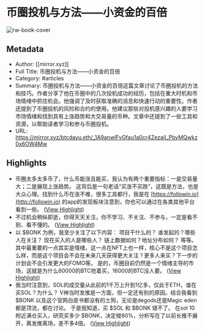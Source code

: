 # 币圈投机与方法——小资金的百倍

![rw-book-cover](https://mirror-media.imgix.net/publication-images/KHCp7Uc-E31UDMTYiCTlf.jpeg?height=576&width=1152&h=576&w=1152&auto=compress)

## Metadata
- Author: [[mirror.xyz]]
- Full Title: 币圈投机与方法——小资金的百倍
- Category: #articles
- Summary: 币圈投机与方法——小资金的百倍这篇文章讨论了币圈投机的方法和技巧。作者分享了他在币圈中的几次投机成功的经历，包括在重大时机和市场情绪中抓住机会。他强调了及时获取准确的消息和快速行动的重要性。作者还提到了币圈投机的风险和合约的使用。他建议那些对投机感兴趣的人要学习市场情绪和找到具有上涨趋势和大交易量的币种。文章中还提到了一些工具和资源，以帮助读者学习和参与币圈投机。
- URL: https://mirror.xyz/btcdayu.eth/_1A9anwlFvGfau1a0cr4ZezajI_PbyMQwkz0x6OW4Mw

## Highlights
- 币圈太多太多币了，什么币能涨且能买，我认为有两个重要指标：一是交易量大；二是展现上涨趋势。
  这背后是一句老话“买涨不买跌”，这既是方法，也是大众心理。找到什么币在涨不难，很多工具都行，我是在 [https://followin.io](http://followin.io) 的app的发现板块注意到，你也可以通过在各类其他平台看到一些。 ([View Highlight](https://read.readwise.io/read/01hjmqc604b426mqj10rew84xw))
- 不过机会稍纵即逝，你得天天关注，你不学习、不关注、不参与，一定是看不到、看不懂的。 ([View Highlight](https://read.readwise.io/read/01hjmpgyptbx5rnttewjvmb9ns))
- 以 $BONK 为例，我至少关注了以下内容： 
  项目干什么的？ 
  谁发起的？哪些人在关注？ 
  现在买入的人是哪些人？ 
  链上数据如何？地址分布如何？ 
  等等。
  其中最重要的一点其实是情绪，这一点在NFT上也一样，核心不是这个项目怎么样，而是这个项目会不会在未来几天获得更大关注？更多人来买？下一步的计划会不会引发更大的FOMO等。
  是的，币圈目前仍然是一个情绪主导的市场，这就是为什么60000的BTC抢着买，16000的BTC没人要。 ([View Highlight](https://read.readwise.io/read/01hjmphjd4sy032kmx6062j8jx))
- 我当时注意到，SOL的成交量从此前的1千万上升到1亿多，仅此于ETH，谁在买SOL？为什么？
  V神当时发推是一方面，但一定还有别的原因。结合我看到 $BONK 以及这个官网白皮书都没有的土狗，无论是degods还是Magic eden都是顶流，都在讨论。
  于是我知道，买 $SOL 和 $BONK 错不了。
  在sol 10附近满仓买入，研究买多少 $BONK，决定梭80%，分析写在了以前长推不展开，离发推离场，差不多4倍。 ([View Highlight](https://read.readwise.io/read/01hjmqhsxff1ayvf2p22pan1x4))
